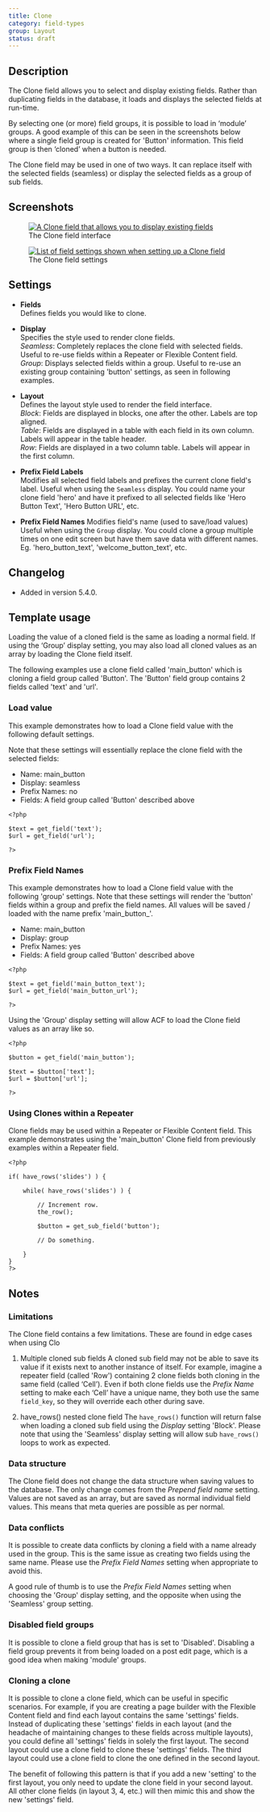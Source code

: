 ```yaml
---
title: Clone
category: field-types
group: Layout
status: draft
---
```


## Description
The Clone field allows you to select and display existing fields. Rather than duplicating fields in the database, it loads and displays the selected fields at run-time.

By selecting one (or more) field groups, it is possible to load in ‘module’ groups. A good example of this can be seen in the screenshots below where a single field group is created for 'Button' information. This field group is then ‘cloned’ when a button is needed.

The Clone field may be used in one of two ways. It can replace itself with the selected fields (seamless) or display the selected fields as a group of sub fields.

## Screenshots
<div class="gallery">
	<figure>
		<a href="#">
			<img src="#" alt="A Clone field that allows you to display existing fields" />
		</a>
		<figcaption>The Clone field interface</figcaption>
	</figure>
	<figure>
		<a href="#">
			<img src="#" alt="List of field settings shown when setting up a Clone field" />
		</a>
		<figcaption>The Clone field settings</figcaption>
	</figure>
</div>

## Settings
- **Fields**  
  Defines fields you would like to clone.
  
- **Display**  
  Specifies the style used to render clone fields.  
  _Seamless_: Completely replaces the clone field with selected fields. Useful to re-use fields within a Repeater or Flexible Content field.  
  _Group_: Displays selected fields within a group. Useful to re-use an existing group containing 'button' settings, as seen in following examples.
  
- **Layout**  
  Defines the layout style used to render the field interface.  
  _Block_: Fields are displayed in blocks, one after the other. Labels are top aligned.  
  _Table_: Fields are displayed in a table with each field in its own column. Labels will appear in the table header.  
  _Row_: Fields are displayed in a two column table. Labels will appear in the first column.  
  
- **Prefix Field Labels**  
  Modifies all selected field labels and prefixes the current clone field's label. Useful when using the `Seamless` display. You could name your clone field 'hero' and have it prefixed to all selected fields like 'Hero Button Text', 'Hero Button URL', etc.
  
- **Prefix Field Names**
  Modifies field's name (used to save/load values) Useful when using the `Group` display. You could clone a group multiple times on one edit screen but have them save data with different names. Eg. 'hero_button_text', 'welcome_button_text', etc.

## Changelog
- Added in version 5.4.0.

## Template usage
Loading the value of a cloned field is the same as loading a normal field. If using the ‘Group’ display setting, you may also load all cloned values as an array by loading the Clone field itself.

The following examples use a clone field called 'main_button' which is cloning a field group called 'Button'. The 'Button' field group contains 2 fields called 'text' and 'url'.

### Load value
This example demonstrates how to load a Clone field value with the following default settings.

Note that these settings will essentially replace the clone field with the selected fields:
  - Name: main_button
  - Display: seamless
  - Prefix Names: no
  - Fields: A field group called 'Button' described above

```
<?php 
    
$text = get_field('text');
$url = get_field('url');

?>
```

### Prefix Field Names
This example demonstrates how to load a Clone field value with the following 'group' settings. Note that these settings will render the 'button' fields within a group and prefix the field names. All values will be saved / loaded with the name prefix 'main_button_'.
  - Name: main_button
  - Display: group
  - Prefix Names: yes
  - Fields: A field group called 'Button' described above
```
<?php 

$text = get_field('main_button_text');
$url = get_field('main_button_url');

?>
```
Using the 'Group' display setting will allow ACF to load the Clone field values as an array like so.
```
<?php 

$button = get_field('main_button');

$text = $button['text'];
$url = $button['url'];

?>
```

### Using Clones within a Repeater
Clone fields may be used within a Repeater or Flexible Content field. This example demonstrates using the 'main_button' Clone field from previously examples within a Repeater field.
```
<?php 

if( have_rows('slides') ) {
    
    while( have_rows('slides') ) {

        // Increment row.
        the_row();

        $button = get_sub_field('button');

        // Do something.

    }
}
?>
```

## Notes

### Limitations
The Clone field contains a few limitations. These are found in edge cases when using Clo

1. Multiple cloned sub fields
A cloned sub field may not be able to save its value if it exists next to another instance of itself. For example, imagine a repeater field (called 'Row') containing 2 clone fields both cloning in the same field (called ‘Cell’). Even if both clone fields use the _Prefix Name_ setting to make each ‘Cell’ have a unique name, they both use the same `field_key`, so they will override each other during save.

2. have_rows() nested clone field
The `have_rows()` function will return false when loading a cloned sub field using the _Display_ setting 'Block'. Please note that using the 'Seamless' display setting will allow sub `have_rows()` loops to work as expected.

### Data structure
The Clone field does not change the data structure when saving values to the database. The only change comes from the _Prepend field name_ setting. Values are not saved as an array, but are saved as normal individual field values. This means that meta queries are possible as per normal.

### Data conflicts
It is possible to create data conflicts by cloning a field with a name already used in the group. This is the same issue as creating two fields using the same name. Please use the _Prefix Field Names_ setting when appropriate to avoid this.

A good rule of thumb is to use the _Prefix Field Names_ setting when choosing the 'Group' display setting, and the opposite when using the 'Seamless' group setting.

### Disabled field groups
It is possible to clone a field group that has is set to 'Disabled'. Disabling a field group prevents it from being loaded on a post edit page, which is a good idea when making 'module' groups.

### Cloning a clone
It is possible to clone a clone field, which can be useful in specific scenarios. For example, if you are creating a page builder with the Flexible Content field and find each layout contains the same 'settings' fields. Instead of duplicating these 'settings' fields in each layout (and the headache of maintaining changes to these fields across multiple layouts), you could define all 'settings' fields in solely the first layout. The second layout could use a clone field to clone these 'settings' fields. The third layout could use a clone field to clone the one defined in the second layout.

The benefit of following this pattern is that if you add a new 'setting' to the first layout, you only need to update the clone field in your second layout. All other clone fields (in layout 3, 4, etc.) will then mimic this and show the new 'settings' field.
